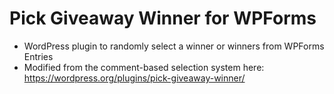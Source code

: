 # Pick Giveaway Winner for WPForms
- WordPress plugin to randomly select a winner or winners from WPForms Entries
- Modified from the comment-based selection system here: https://wordpress.org/plugins/pick-giveaway-winner/
